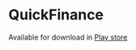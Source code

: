 QuickFinance
============

Available for download in [Play store](https://play.google.com/store/apps/details?id=lt.marius.converter)
